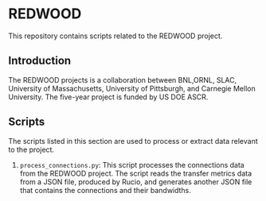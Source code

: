 # REDWOOD

This repository contains scripts related to the REDWOOD project.

## Introduction

The REDWOOD projects is a collaboration between BNL,ORNL, SLAC, University of Massachusetts,
University of Pittsburgh, and Carnegie Mellon University. The five-year project is funded by US DOE ASCR.

## Scripts

The scripts listed in this section are used to process or extract data relevant to the project.

1. `process_connections.py`: This script processes the connections data from the REDWOOD project. The script reads the transfer metrics data from a JSON file, produced by Rucio, and generates another JSON file that contains the connections and their bandwidths.
